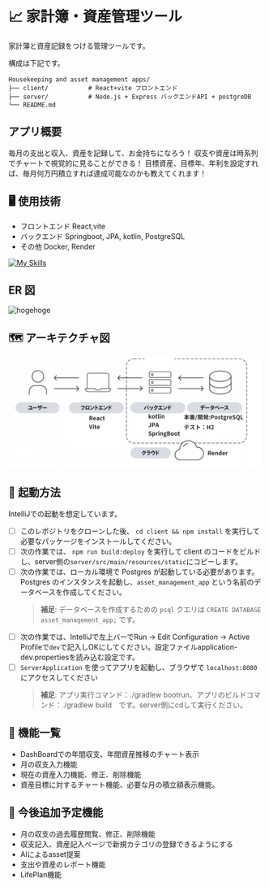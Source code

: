 # 📈 家計簿・資産管理ツール

家計簿と資産記録をつける管理ツールです。

構成は下記です。

```
Housekeeping and asset management apps/
├── client/           # React+vite フロントエンド
├── server/           # Node.js + Express バックエンドAPI + postgreDB
└── README.md
```

## アプリ概要

毎月の支出と収入、資産を記録して、お金持ちになろう！
収支や資産は時系列でチャートで視覚的に見ることができる！
目標資産、目標年、年利を設定すれば、毎月何万円積立すれば達成可能なのかも教えてくれます！

## 🖥 使用技術

- フロントエンド React,vite
- バックエンド Springboot, JPA, kotlin, PostgreSQL
- その他 Docker, Render

[![My Skills](https://skillicons.dev/icons?i=js,html,css,discord,figma,npm,postgres,postman,react,vite,kotlin,spring,docker)](https://skillicons.dev)

## ER 図

<img alt="hogehoge" src="ER図.png" width="500px">

## 🗺️ アーキテクチャ図

<img alt="hogehoge" src="構成図.png" width="500px">

## 🚀 起動方法
IntelliJでの起動を想定しています。
- [ ] このレポジトリをクローンした後、 `cd client && npm install` を実行して必要なパッケージをインストールしてください。
- [ ] 次の作業では、 `npm run build:deploy` を実行して client のコードをビルドし、server側の`server/src/main/resources/static`にコピーします。
- [ ] 次の作業では、ローカル環境で Postgres が起動している必要があります。Postgres のインスタンスを起動し、`asset_management_app` という名前のデータベースを作成してください。
  > **補足**: データベースを作成するための `psql` クエリは `CREATE DATABASE asset_management_app;` です。
- [ ] 次の作業では、IntelliJで左上バーでRun -> Edit Configuration -> Active Profileで`dev`で記入しOKにしてください。設定ファイルapplication-dev.propertiesを読み込む設定です。
- [ ] `ServerApplication` を使ってアプリを起動し、ブラウザで `localhost:8080` にアクセスしてください
  > **補足**: アプリ実行コマンド：./gradlew bootrun、アプリのビルドコマンド：./gradlew build　です。server側にcdして実行ください。

## 🔄 機能一覧

- DashBoardでの年間収支、年間資産推移のチャート表示
- 月の収支入力機能
- 現在の資産入力機能、修正、削除機能
- 資産目標に対するチャート機能、必要な月の積立額表示機能。

## 🤔 今後追加予定機能

- 月の収支の過去履歴閲覧、修正、削除機能
- 収支記入、資産記入ページで新規カテゴリの登録できるようにする
- AIによるasset提案
- 支出や資産のレポート機能
- LifePlan機能

